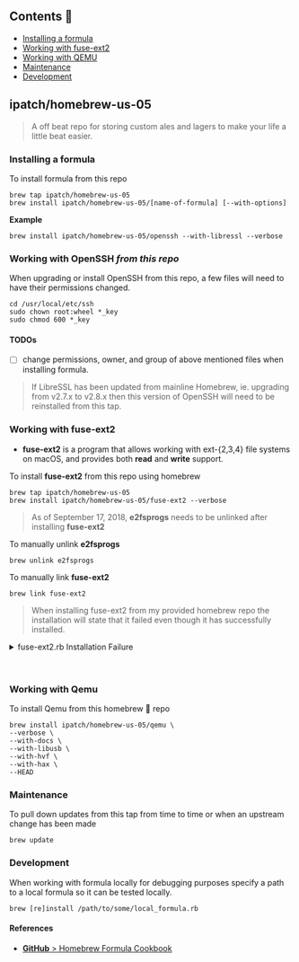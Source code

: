 <a id="contents"></a>

## Contents 📖

- [Installing a formula](#installing-a-formula)
- [Working with fuse-ext2](#working-with-fuse-ext2)
- [Working with QEMU](#working-with-qemu)
- [Maintenance](#maintenance)
- [Development](#development)

<a id="ipatch-homebrew-us-05"></a>

## ipatch/homebrew-us-05

> A off beat repo for storing custom ales and lagers to make your life a little beat easier.

<a id="installing-a-formula"></a>

### Installing a formula

To install formula from this repo

```shell
brew tap ipatch/homebrew-us-05
brew install ipatch/homebrew-us-05/[name-of-formula] [--with-options]
```

<strong>Example</strong>

```shell
brew install ipatch/homebrew-us-05/openssh --with-libressl --verbose
```

<a id="working-with-openssh"></a>

### Working with OpenSSH _from this repo_

When upgrading or install OpenSSH from this repo, a few files will need to have their permissions changed.

```shell
cd /usr/local/etc/ssh
sudo chown root:wheel *_key
sudo chmod 600 *_key
```

#### TODOs

- [ ] change permissions, owner, and group of above mentioned files when installing formula.

> If LibreSSL has been updated from mainline Homebrew, ie. upgrading from v2.7.x to v2.8.x then this version of OpenSSH will need to be reinstalled from this tap.

<a id="working-with-fuse-ext2"></a>

### Working with fuse-ext2

- **fuse-ext2** is a program that allows working with ext-{2,3,4} file systems on macOS, and provides both **read** and **write** support.

To install **fuse-ext2** from this repo using homebrew

```shell
brew tap ipatch/homebrew-us-05
brew install ipatch/homebrew-us-05/fuse-ext2 --verbose
```

> As of September 17, 2018, **e2fsprogs** needs to be unlinked after installing **fuse-ext2**

To manually unlink **e2fsprogs**

```shell
brew unlink e2fsprogs
```

To manually link **fuse-ext2**

```shell
brew link fuse-ext2
```

> When installing fuse-ext2 from my provided homebrew repo the installation will state that it failed even though it has successfully installed.

<details>
<summary>fuse-ext2.rb Installation Failure</summary>

<img src="https://imgur.com/HHIDTg5.png">

</details>
<br>
<br>

<a id="working-with-qemu"></a>

### Working with Qemu

To install Qemu from this homebrew 🍺 repo

```shell
brew install ipatch/homebrew-us-05/qemu \
--verbose \
--with-docs \
--with-libusb \
--with-hvf \
--with-hax \
--HEAD
```

<a id="maintenance"></a>

### Maintenance

To pull down updates from this tap from time to time or when an upstream change has been made

```shell
brew update
```

<a id="development"></a>

### Development

When working with formula locally for debugging purposes specify a path to a local formula so it can be tested locally.

```shell
brew [re]install /path/to/some/local_formula.rb
```

#### References

- [**GitHub** > Homebrew Formula Cookbook](https://github.com/Homebrew/brew/blob/master/docs/Formula-Cookbook.md)
